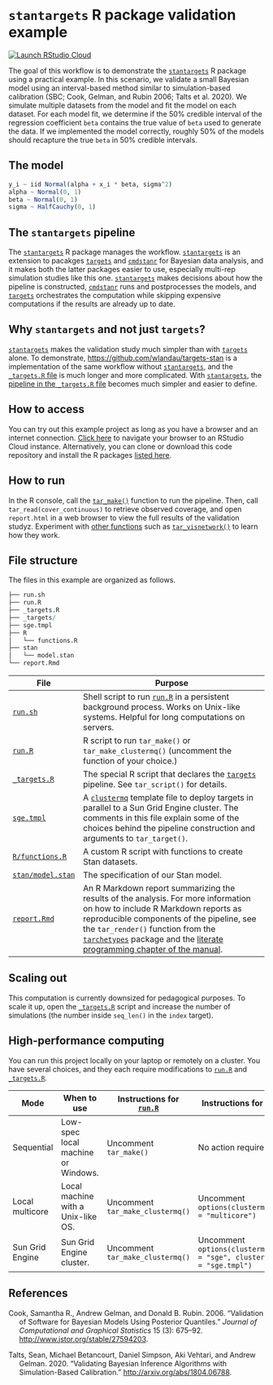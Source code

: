 
# `stantargets` R package validation example

[![Launch RStudio
Cloud](https://img.shields.io/badge/RStudio-Cloud-blue)](https://rstudio.cloud/project/2466069)

The goal of this workflow is to demonstrate the
[`stantargets`](https://wlandau.github.io/stantargets/) R package using
a practical example. In this scenario, we validate a small Bayesian
model using an interval-based method similar to simulation-based
calibration (SBC; Cook, Gelman, and Rubin 2006; Talts et al. 2020). We
simulate multiple datasets from the model and fit the model on each
dataset. For each model fit, we determine if the 50% credible interval
of the regression coefficient `beta` contains the true value of `beta`
used to generate the data. If we implemented the model correctly,
roughly 50% of the models should recapture the true `beta` in 50%
credible intervals.

## The model

``` r
y_i ~ iid Normal(alpha + x_i * beta, sigma^2)
alpha ~ Normal(0, 1)
beta ~ Normal(0, 1)
sigma ~ HalfCauchy(0, 1)
```

## The `stantargets` pipeline

The [`stantargets`](https://wlandau.github.io/stantargets) R package
manages the workflow.
[`stantargets`](https://wlandau.github.io/stantargets) is an extension
to pacakges [`targets`](https://docs.ropensci.org/targets/) and
[`cmdstanr`](https://github.com/stan-dev/cmdstanr) for Bayesian data
analysis, and it makes both the latter packages easier to use,
especially multi-rep simulation studies like this one.
[`stantargets`](https://wlandau.github.io/stantargets) makes decisions
about how the pipeline is constructed,
[`cmdstanr`](https://github.com/stan-dev/cmdstanr) runs and
postprocesses the models, and
[`targets`](https://docs.ropensci.org/targets/) orchestrates the
computation while skipping expensive computations if the results are
already up to date.

## Why `stantargets` and not just `targets`?

[`stantargets`](https://wlandau.github.io/stantargets) makes the
validation study much simpler than with
[`targets`](https://docs.ropensci.org/targets/) alone. To demonstrate,
<https://github.com/wlandau/targets-stan> is a implementation of the
same workflow without
[`stantargets`](https://wlandau.github.io/stantargets), and the
[`_targets.R`
file](https://github.com/wlandau/targets-stan/blob/main/_targets.R) is
much longer and more complicated. With
[`stantargets`](https://wlandau.github.io/stantargets), the [pipeline in
the `_targets.R`
file](https://github.com/wlandau/stantargets-example-validation/blob/main/_targets.R)
becomes much simpler and easier to define.

## How to access

You can try out this example project as long as you have a browser and
an internet connection. [Click
here](https://rstudio.cloud/project/2466069) to navigate your browser to
an RStudio Cloud instance. Alternatively, you can clone or download this
code repository and install the R packages [listed
here](https://github.com/wlandau/stantargets-example-validation/blob/main/DESCRIPTION#L25-L41).

## How to run

In the R console, call the
[`tar_make()`](https://wlandau.github.io/targets/reference/tar_make.html)
function to run the pipeline. Then, call `tar_read(cover_continuous)` to
retrieve observed coverage, and open `report.html` in a web browser to
view the full results of the validation studyz. Experiment with [other
functions](https://wlandau.github.io/targets/reference/index.html) such
as
[`tar_visnetwork()`](https://wlandau.github.io/targets/reference/tar_visnetwork.html)
to learn how they work.

## File structure

The files in this example are organized as follows.

``` r
├── run.sh
├── run.R
├── _targets.R
├── _targets/
├── sge.tmpl
├── R
│   └── functions.R
├── stan
│   └── model.stan
└── report.Rmd
```

| File                                                                                   | Purpose                                                                                                                                                                                                                                                                                                                                                                                                     |
| -------------------------------------------------------------------------------------- | ----------------------------------------------------------------------------------------------------------------------------------------------------------------------------------------------------------------------------------------------------------------------------------------------------------------------------------------------------------------------------------------------------------- |
| [`run.sh`](https://github.com/wlandau/targets-stan/blob/main/run.sh)                   | Shell script to run [`run.R`](https://github.com/wlandau/targets-stan/blob/main/run.R) in a persistent background process. Works on Unix-like systems. Helpful for long computations on servers.                                                                                                                                                                                                            |
| [`run.R`](https://github.com/wlandau/targets-stan/blob/main/run.R)                     | R script to run `tar_make()` or `tar_make_clustermq()` (uncomment the function of your choice.)                                                                                                                                                                                                                                                                                                             |
| [`_targets.R`](https://github.com/wlandau/targets-stan/blob/main/_targets.R)           | The special R script that declares the [`targets`](https://github.com/wlandau/targets) pipeline. See `tar_script()` for details.                                                                                                                                                                                                                                                                            |
| [`sge.tmpl`](https://github.com/wlandau/targets-stan/blob/main/sge.tmpl)               | A [`clustermq`](https://github.com/mschubert/clustermq) template file to deploy targets in parallel to a Sun Grid Engine cluster. The comments in this file explain some of the choices behind the pipeline construction and arguments to `tar_target()`.                                                                                                                                                   |
| [`R/functions.R`](https://github.com/wlandau/targets-stan/blob/main/R/functions.R)     | A custom R script with functions to create Stan datasets.                                                                                                                                                                                                                                                                                                                                                   |
| [`stan/model.stan`](https://github.com/wlandau/targets-stan/blob/main/stan/model.stan) | The specification of our Stan model.                                                                                                                                                                                                                                                                                                                                                                        |
| [`report.Rmd`](https://github.com/wlandau/targets-stan/blob/main/report.Rmd)           | An R Markdown report summarizing the results of the analysis. For more information on how to include R Markdown reports as reproducible components of the pipeline, see the `tar_render()` function from the [`tarchetypes`](https://wlandau.github.io/tarchetypes) package and the [literate programming chapter of the manual](https://wlandau.github.io/targets-manual/files.html#literate-programming). |

## Scaling out

This computation is currently downsized for pedagogical purposes. To
scale it up, open the
[`_targets.R`](https://github.com/wlandau/targets-stan/blob/main/_targets.R)
script and increase the number of simulations (the number inside
`seq_len()` in the `index` target).

## High-performance computing

You can run this project locally on your laptop or remotely on a
cluster. You have several choices, and they each require modifications
to [`run.R`](https://github.com/wlandau/targets-stan/blob/main/run.R)
and
[`_targets.R`](https://github.com/wlandau/targets-stan/blob/main/_targets.R).

| Mode            | When to use                        | Instructions for [`run.R`](https://github.com/wlandau/targets-stan/blob/main/run.R) | Instructions for [`_targets.R`](https://github.com/wlandau/targets-stan/blob/main/_targets.R) |
| --------------- | ---------------------------------- | ----------------------------------------------------------------------------------- | --------------------------------------------------------------------------------------------- |
| Sequential      | Low-spec local machine or Windows. | Uncomment `tar_make()`                                                              | No action required.                                                                           |
| Local multicore | Local machine with a Unix-like OS. | Uncomment `tar_make_clustermq()`                                                    | Uncomment `options(clustermq.scheduler = "multicore")`                                        |
| Sun Grid Engine | Sun Grid Engine cluster.           | Uncomment `tar_make_clustermq()`                                                    | Uncomment `options(clustermq.scheduler = "sge", clustermq.template = "sge.tmpl")`             |

## References

<div id="refs" class="references hanging-indent">

<div id="ref-cook2006">

Cook, Samantha R., Andrew Gelman, and Donald B. Rubin. 2006. “Validation
of Software for Bayesian Models Using Posterior Quantiles.” *Journal of
Computational and Graphical Statistics* 15 (3): 675–92.
<http://www.jstor.org/stable/27594203>.

</div>

<div id="ref-talts2020">

Talts, Sean, Michael Betancourt, Daniel Simpson, Aki Vehtari, and Andrew
Gelman. 2020. “Validating Bayesian Inference Algorithms with
Simulation-Based Calibration.” <http://arxiv.org/abs/1804.06788>.

</div>

</div>
